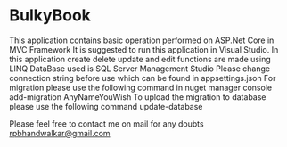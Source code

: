 # BulkyBook
This application contains basic operation performed on ASP.Net Core in MVC Framework
It is suggested to run this application in Visual Studio.
In this application create delete update and edit functions are made using LINQ
DataBase used is SQL Server Management Studio
Please change connection string before use which can be found in appsettings.json
For migration please use the following command in nuget manager console add-migration AnyNameYouWish
To upload the migration to database please use the following command update-database

Please feel free to contact me on mail for any doubts rpbhandwalkar@gmail.com
